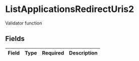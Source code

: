# ListApplicationsRedirectUris2

Validator function


## Fields

| Field       | Type        | Required    | Description |
| ----------- | ----------- | ----------- | ----------- |
